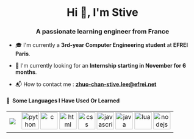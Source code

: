 <h1 align="center">Hi 👋, I'm Stive </h1>
<h3 align="center">A passionate learning engineer from France</h3>

- 🎓 I'm currently a **3rd-year Computer Engineering student** at **EFREI Paris**.

- 🔭 I'm currently looking for an **Internship starting in November for 6 months**.

- 📬 How to contact me : **zhuo-chan-stive.lee@efrei.net**

<h4> 🚀 &nbsp;Some Languages I Have Used Or Learned</h4>

<table>
  <tr>
    <td>
        <img src="https://github-readme-stats.vercel.app/api/top-langs/?username=Stive-L&layout=donut"/>
    </td>
    <td align="center">
      <img src="https://cdn.jsdelivr.net/gh/devicons/devicon/icons/python/python-original.svg" alt="python" width="45" height="45"/>
      <img src="https://cdn.jsdelivr.net/gh/devicons/devicon/icons/c/c-original.svg" alt="c" width="45" height="45"/>
      <img src="https://cdn.jsdelivr.net/gh/devicons/devicon/icons/html5/html5-original.svg" alt="html" width="45" height="45"/>
      <img src="https://cdn.jsdelivr.net/gh/devicons/devicon/icons/css3/css3-original.svg" alt="css" width="45" height="45"/>
      <img src="https://cdn.jsdelivr.net/gh/devicons/devicon/icons/javascript/javascript-original.svg" alt="javascript" width="45" height="45"/>
      <img src="https://cdn.jsdelivr.net/gh/devicons/devicon/icons/java/java-original.svg" alt="java" width="45" height="45"/>
      <img src="https://cdn.jsdelivr.net/gh/devicons/devicon/icons/lua/lua-original.svg" alt="lua" width="45" height="45"/>
      <img src="https://cdn.jsdelivr.net/gh/devicons/devicon/icons/nodejs/nodejs-original.svg" alt="nodejs" width="45" height="45"/>
    </td>
  </tr>
</table>
